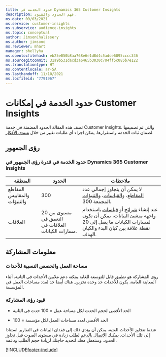 ```yaml
---
title: حدود الخدمة في Dynamics 365 Customer Insights
description: فهم الحدود والقيود.
ms.date: 09/03/2021
ms.service: customer-insights
ms.subservice: audience-insights
ms.topic: conceptual
author: JimsonChalissery
ms.author: jimsonc
ms.reviewer: mhart
manager: shellyha
ms.openlocfilehash: eb25e050b8aa768e6e1d8d4c5adce6095cccc346
ms.sourcegitcommit: 31a9b531dacd3a6465b3030c704ff5c085b7e122
ms.translationtype: HT
ms.contentlocale: ar-SA
ms.lasthandoff: 11/10/2021
ms.locfileid: "7791967"
---
```

# <a name="service-limits-in-customer-insights-capabilities"></a>حدود الخدمة في إمكانات Customer Insights

تصف هذه المقالة الحدود المضمنة في خدمة Customer Insights، والتي تم تصميمها لضمان ثبات الخدمة واستقرارها. يمكن اجراء أي طلبات تغيير من خلال [منتدى الأفكار](https://go.microsoft.com/fwlink/?linkid=2074172). 

## <a name="audience-insights"></a>رؤى الجمهور

### <a name="service-limits-in-dynamics-365-customer-insights-audience-insights-capability"></a>حدود الخدمة في قدرة رؤى الجمهور في Dynamics 365 Customer Insights

| المنطقة  | الحدود  | ملاحظات  |
|-------------|---------------------------------------------------------------------|---------------------------------------------------------------------|
| المقاطع والمقاييس والتنبؤات | 300  | لا يمكن أن يتجاوز إجمالي عدد [المقاطع](audience-insights/segments.md)، و[القياسات](audience-insights/measures.md)، و[التنبؤات](audience-insights/predictions.md) المجمعة 300.  |
| العلاقات | 20 مستوى من التعمق في العلاقات في مسارات الكيانات. | عند إنشاء [شرائح](audience-insights/segments.md) أو [قياسات](audience-insights/measures.md) باستخدام واجهة منشئ البيانات، يمكن أن تكون لمسارات الكيانات ما يصل إلى 20 نقطة علاقة بين كيان البدء والكيان الهدف.  |


## <a name="engagement-insights"></a>معلومات المشاركة

### <a name="workspace-and-event-quotas"></a>مساحة العمل والحصص النسبية للأحداث

رؤى المشاركة هو تطبيق قابل للتوسعة للغاية يمكنه دعم ملايين الأحداث في الثانية. أثناء المعاينة العامة، يكون للأحداث حد وحدة تخزين. هناك أيضا حد لعدد مساحات العمل في المؤسسة.

### <a name="engagement-insights-limits"></a>قيود رؤى المشاركة

- الحد الأقصى لحجم الحدث لكل مساحة عمل = 100 حدث في الثانية

- الحد الأقصى لعدد مساحات العمل لكل مؤسسة = 100

عندما تتجاوز الأحداث العتبة، يمكن أن يؤدي ذلك إلى فقدان البيانات في التقارير استنادا إلى تلك الأحداث. يمكنك [الاتصال بالدعم](https://go.microsoft.com/fwlink/?linkid=2145734) لطلب زيادة في مستوى الصوت قبل تجاوز الحدود. وسنعمل معك لتحديد حاجتك لزيادة حجم الطلب ودعمه.


[!INCLUDE[footer-include](includes/footer-banner.md)]
